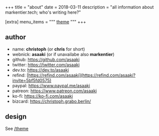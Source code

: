 +++
title = "about"
date = 2018-03-11
description = "all information about markentier.tech; who's writing here?"

[extra]
menu_items = """
<a href="/theme/">theme</a>
"""
+++

## author

* name: **christoph** (or **chris** for short)
* webnick: **asaaki** (or if unavailabe also **markentier**)
* github: <https://github.com/asaaki>
* twitter: <https://twitter.com/asaaki>
* dev.to: <https://dev.to/asaaki>
* refind: [https://refind.com/asaaki](https://refind.com/asaaki?invite=5bf5fd0575)
* paypal: <https://www.paypal.me/asaaki>
* patreon: <https://www.patreon.com/asaaki>
* ko-fi: <https://ko-fi.com/asaaki>
* bizcard: <https://christoph.grabo.berlin/>

## design

See [/theme](/theme/)
